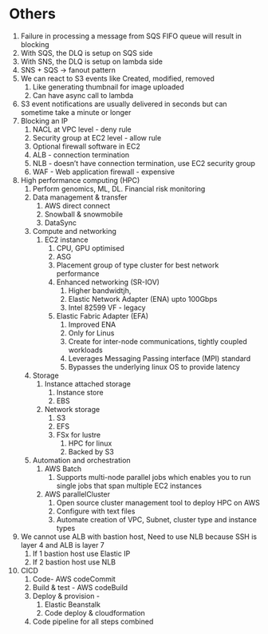 # Others

1. Failure in processing a message from SQS FIFO queue will result in blocking 
2. With SQS, the DLQ is setup on SQS side
3. With SNS, the DLQ is setup on lambda side
4. SNS + SQS -> fanout pattern
5. We can react to S3 events like Created, modified, removed
    1. Like generating thumbnail for image uploaded
    2. Can have async call to lambda
6. S3 event notifications are usually delivered in seconds but can sometime take a minute or longer
7. Blocking an IP
    1. NACL at VPC level - deny rule
    2. Security group at EC2 level  - allow rule
    3. Optional firewall software in EC2
    4. ALB - connection termination
    5. NLB - doesn’t have connection termination, use EC2 security group
    6. WAF - Web application firewall - expensive
8. High performance computing (HPC)
    1. Perform genomics, ML, DL. Financial risk monitoring
    2. Data management & transfer
        1. AWS direct connect
        2. Snowball & snowmobile
        3. DataSync
    3. Compute and networking
        1. EC2 instance
            1. CPU, GPU optimised
            2. ASG
            3. Placement group of type cluster for best network performance
            4. Enhanced networking (SR-IOV)
                1. Higher bandwidtjh, 
                2. Elastic Network Adapter (ENA) upto 100Gbps
                3. Intel 82599 VF - legacy
            5. Elastic Fabric Adapter (EFA)
                1. Improved ENA
                2. Only for Linus 
                3. Create for inter-node communications, tightly coupled workloads
                4. Leverages Messaging Passing interface (MPI) standard
                5. Bypasses the underlying linux OS to provide latency
    4. Storage
        1. Instance attached storage
            1. Instance store
            2. EBS
        2. Network storage
            1. S3
            2. EFS
            3. FSx for lustre
                1. HPC for linux
                2. Backed by S3
    5. Automation and orchestration
        1. AWS Batch
            1. Supports multi-node parallel jobs which enables you to run single jobs that span multiple EC2 instances
        2. AWS parallelCluster
            1. Open source cluster management tool to deploy HPC on AWS
            2. Configure with text files
            3. Automate creation of VPC, Subnet, cluster type and instance types
9. We cannot use ALB with bastion host, Need to use NLB because SSH is layer 4 and ALB is layer 7
    1. If 1 bastion host use Elastic IP
    2. If 2 bastion host use NLB
10. CICD
    1. Code- AWS codeCommit
    2. Build & test - AWS codeBuild
    3. Deploy & provision - 
        1. Elastic Beanstalk
        2. Code deploy & cloudformation
    4. Code pipeline for all steps combined
